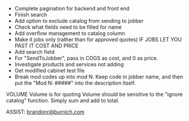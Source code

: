 - Complete pagination for backend and front end
- Finish search
- Add option to exclude catalog from sending to jobber
- Check what fields need to be filled for name 
- Add overflow management to catalog column
- Make it jobs only (rather than for approved quotes) IF JOBS LET YOU PAST IT COST AND PRICE 
- Add search field
- For "SendToJobber", pass in COGS as cost, and 0 as price.
- Investigate products and services not adding
- Get modified cabinet test file
- Break mod codes up into mod N. Keep code in jobber name, and then put the "Mod N: #####" into the description itself.

VOLUME
Volume is for quoting
Volume should be sensitive to the "ignore catalog" function. Simply sum and add to total.

ASSIST:
brandonr@burnich.com


